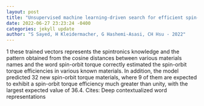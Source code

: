 ```yaml
--- 
layout: post 
title: "Unsupervised machine learning-driven search for efficient spin-orbit torque materials" 
date: 2022-06-27 23:23:24 -0400 
categories: jekyll update 
author: "S Sayed, H Kleidermacher, G Hashemi-Asasi, CH Hsu - 2022" 
--- 
```

1 these trained vectors represents the spintronics knowledge and the pattern obtained from the cosine distances between various materials names and the word spin-orbit torque correctly estimated the spin-orbit torque efficiencies in various known materials. In addition, the model predicted 32 new spin-orbit torque materials, where 9 of them are expected to exhibit a spin-orbit torque efficiency much greater than unity, with the largest expected value of 36.4. Cites: Deep contextualized word representations